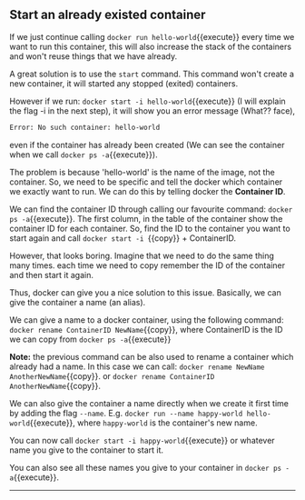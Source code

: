 ## Start an already existed container

If we just continue calling `docker run hello-world`{{execute}} every time we want to run this container, this will also increase the stack of the containers and won't reuse things that we have already.

A great solution is to use the `start` command. This command won't create a new container, it will started any stopped (exited) containers.

However if we run:
`docker start -i hello-world`{{execute}} (I will explain the flag -i in the next step), it will show you an error message (What?? face),
```bash
Error: No such container: hello-world
```
even if the container has already been created (We can see the container when we call `docker ps -a`{{execute}}).

The problem is because 'hello-world' is the name of the image, not the container. So, we need to be specific and tell the docker which container we exactly want to run. We can do this by telling docker the **Container ID**.

We can find the container ID through calling our favourite command: `docker ps -a`{{execute}}. The first column, in the table of the container show the container ID for each container. So, find the ID to the container you want to start again and call `docker start -i `{{copy}} +  ContainerID.

However, that looks boring. Imagine that we need to do the same thing many times. each time we need to copy remember the ID of the container and then start it again.

Thus, docker can give you a nice solution to this issue. Basically, we can give the container a name (an alias).

We can give a name to a docker container, using the following command:
 `docker rename ContainerID NewName`{{copy}}, where ContainerID is the ID we can copy from `docker ps -a`{{execute}}

 **Note:** the previous command can be also used to rename a container which already had a name. In this case we can call: `docker rename NewName AnotherNewName`{{copy}}. or `docker rename ContainerID AnotherNewName`{{copy}}.

 We can also give the container a name directly when we create it first time by adding the flag `--name`.
 E.g.
`docker run --name happy-world hello-world`{{execute}}, where `happy-world` is the container's new name.


You can now call `docker start -i happy-world`{{execute}} or whatever name you give to the container to start it.

You can also see all these names you give to your container in `docker ps -a`{{execute}}.










----------------------------
